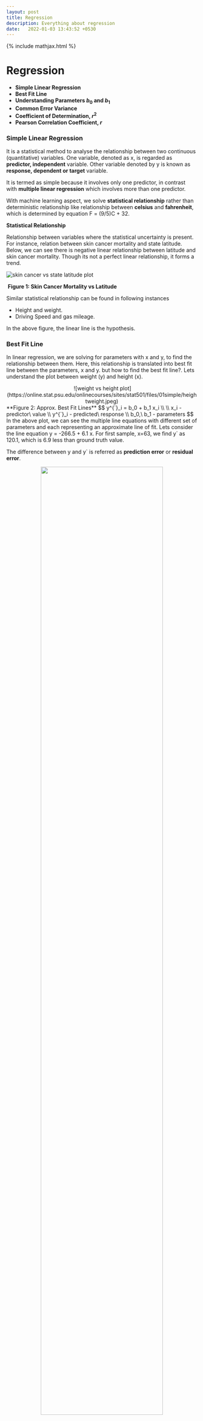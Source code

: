 ```yaml
---
layout: post
title: Regression
description: Everything about regression
date:   2022-01-03 13:43:52 +0530
---
```

{% include mathjax.html %}

# Regression

* **Simple Linear Regression**
* **Best Fit Line**
* **Understanding Parameters $b_0$ and $b_1$**
* **Common Error Variance**
* **Coefficient of Determination, $r^2$**
* **Pearson Correlation Coefficient, $r$**

### Simple Linear Regression

It is a statistical method to analyse the relationship between two continuous (quantitative) variables. One variable, denoted as x, is regarded as **predictor, independent** variable. Other variable denoted by y is known as **response, dependent or target** variable.

It is termed as simple because it involves only one predictor, in contrast with **multiple linear regression** which involves more than one predictor.

With machine learning aspect, we solve **statistical relationship** rather than deterministic relationship like relationship between **celsius** and **fahrenheit**, which is determined by equation F = (9/5)C + 32.

**Statistical Relationship**

Relationship between variables where the statistical uncertainty is present. For instance, relation between skin cancer mortality and state latitude. Below, we can see there is negative linear relationship between latitude and skin cancer mortality. Though its not a perfect linear relationship, it forms a trend.

![skin cancer vs state latitude plot](https://online.stat.psu.edu/onlinecourses/sites/stat501/files/01simple/scatterplot_skin_cancer.png)

​      																										**Figure 1: Skin Cancer Mortality vs Latitude**

Similar statistical relationship can be found in following instances

- Height and weight.
- Driving Speed and gas mileage.

In the above figure, the linear line is the hypothesis.

### Best Fit Line

In linear regression, we are solving for parameters with x and y, to find the relationship between them. Here, this relationship is translated into best fit line between the parameters, x and y. but how to find the best fit line?. Lets understand the plot between weight (y) and height (x).
<center>
​                                                                         ![weight vs height plot](https://online.stat.psu.edu/onlinecourses/sites/stat501/files/01simple/heightweight.jpeg)

</center>																						         	**Figure 2: Approx. Best Fit Lines**
$$
y^{`}_i = b_0 + b_1 x_i \\
\\
x_i - predictor\ value \\
y^{`}_i - predicted\ response \\
b_0,\ b_1 - parameters
$$
In the above plot, we can see the multiple line equations with different set of parameters and each representing an approximate line of fit. Lets consider the line equation y = -266.5 + 6.1 x. For first sample, x=63, we find y` as 120.1, which is 6.9 less than ground truth value.

The difference between y and y` is referred as **prediction error** or **residual error**.

<center>
<img src="{{site.url}}/assets/images/regression/bestFitLine.png"  style="zoom: 5%  background-color:#DCDCDC;"  width="80%" height=auto/><br>
<p>Figure 3: Best Line Fit</p> 
</center>

Prediction error depends on the data point, consider sample five, x = 69, whose weight (y) is not available. On substituting, x = 69, we find y`as 157 pounds, thus we get a prediction error of 162 - 157 = 5.

A line that fits the data "**best**" will be one for which the **n prediction errors —** one for each observed data point **— are as small as possible in some overall sense**. We can find the best fit line by using the **least square criterion**, which minimizes the sum of the squared prediction errors.
$$
Error\ = \ {\sum_{i=1}^n}\ (y_i\ -\ y_i^`)^2
$$
**Why square the prediction error?**

For each data point, we'll have positive and negative prediction error. If we don't square the prediction error, we'll end up cancelling the positive and negative prediction error yielding zero as the net result.

**Formulation of Best Fit Line**

Lets check how the other line fits and its corresponding prediction error.

<center>
<img src="{{site.url}}/assets/images/regression/bestLineFit2.png"  style="zoom: 5%  background-color:#DCDCDC;"  width="80%" height=auto/><br>
<p>Figure 4: Error Difference Between Two Lines</p> 
</center>

For dashed line, we get a prediction error of 766.5, while for the solid line, we get a prediction error of 597.4.  We can point out from the prediction error that the solid line has better summarization of data point with smaller prediction error overall. But does this solid line represent the best line? No. Because there are **n lines** passing through the data points.

To formulate the best parameters (**intercept** $b_0$ and **slope** $b_1$) for the line equation, a formula is determined using methods of calculus. We minimize the equation for the sum of the squared prediction errors:
$$
Error\ =\ \sum_{i=1}^n\ (\ y_i\ -\ (b_0\ +\ b_1\ x_i ))^2
$$
(that is, take the derivative with respect to $b_0$ and $b_1$, set to 0, and solve for $b_0$ and $b_1$) and get the "**least squares estimates**" for $b_0$ and $b_1$:
$$
For\ finding\ parameter\ b_0: \\

b_0\ =\ y^`\ -\ b_1\ x^` \\
\\
For\ finding\ parameter\ b_1: \\
b_1\ =\ {\sum_{i=1}^n\ (x_i\ -\ x^`)\ (y_i\ -\ y^`) \over \sum_{i=1}^n\ (x_i\ -\ x^`)^2} \\
\\
x^`\ refers\ to\ mean\ value\ of\ x's. \\
y^`\ refers\ to\ mean\ value\ of\ y's.
$$
The formula for $b_0$ and $b_1$ is derived from least squares criterion. The resulting equation:
$$
y^`\ =\ b_0\ +\ b_1\ x_i
$$
is referred as **least square regression line**, or simply the **least squares line**. It is also called as **estimated regression equation**.

**What is $$b_0$$ and $$b_1$$?**

$$b_0$$, when x = 0, then y becomes -267 pounds, which is incorrect. Here, x = 0 is outside the scope of the model because it is not meaningful to have 0 inch height. For other instances, $$b_0$$ refers to predicted mean response at x=0, otherwise, $$b_0$$ is not meaningful.

**$$b_1$$**, it represents that for every unit (inch) increase in height, the weight increases by **6.1**.

**What $$b_0$$ and $$b_1$$ estimates?**

Consider we have a population sample of High School GPA and College Entrance test score.

![entrance test vs gpa plot](https://online.stat.psu.edu/onlinecourses/sites/stat501/files/01simple/gpatestscore.jpeg)

​																													**Figure 5: GPA vs Test Score**

$\mu_y$ is the estimate of population and the line is called as **population regression line**. From the above plot, we see that for each GPA score of 1, 2, 3, and 4, we see a corresponding set of test scores. We can also express the average college entrance test score for the $i^{th}$ student, $E(Yi)\ =\ β_0 +\ β_1\ x_i$. Of course, not every student's college entrance test score will equal the average $E(Yi)$. There will be some error. That is, any student's response $y_i$ will be the linear trend $β_0\ +\ β_1\ x_i$ plus some error $ϵ_i$. So, another way to write the simple linear regression model is $y_i=E(Yi)+ϵ_i=β_0+β_1 x_i+ϵ_i$.

Practically it is impossible to get all the available data, thus we have to rely on taking the sub-population of the data and build a model on that sub-population. Let us take three random data point for each GPA score as mentioned in the plot below, thus resulting in a total of 12 data points.

![entrance test vs gpa plot](https://online.stat.psu.edu/onlinecourses/sites/stat501/files/01simple/gpatestscoresample.jpeg)

​																													**Figure 6: Plot sub-population**

From above plot, the dashed line represents the sub-population regression line estimating the population regression line. Here, $b_0$ and $b_1$ represents the estimate of $\beta_0$ and $\beta_1$ from the population line. From sub-population line, we can draw some conclusions.

- For GPA score 1, the mean test score is 6. Few students did better to get a score of 9 and while few students got a score of 3. Instead of thinking of the error term $\epsilon_i$, we can see majority of the errors are clustered near the mean of 0, with few as high as +3 and other as low as -3.  If we could plot the curve, we can assume it should be normally distributed for each sub-population.
- We can look the spread of the error across each GPA, it will seem reasonable to assume that the variance of the error across each GPA is same.
- We can also conclude that the error for one student's test score is independent of the error for another student's test score.

We are now ready to summarize the four conditions that comprise "**the simple linear regression model**:"

- **Linear Function:** The mean of the response, $E(Y_i)$, at each value of the predictor, $x_i$, is a Linear function of the $x_i$.
- **Independent:** The errors, $ϵ_i$, are Independent.
- **Normally Distributed:** The errors, $ϵ_i$, at each value of the predictor, $x_i$, are Normally distributed.
- **Equal variances (denoted $σ^2$):** The errors, $ϵ_i$, at each value of the predictor, $x_i$, have Equal variances (denoted $σ^2$).

### Common Error Variance

One of the conclusions made previously is that each sub-population have an equal variance denoted by $\sigma^2$. It quantifies how much response $y$ vary around the unknown mean population regression line $\mu_Y\ =\ E(Y)\ =\ \beta_0\ +\ \beta_1\ x $. 

Why $\sigma^2$ is important? It helps in forecasting future response for unknown value of $y$ using learnt $\beta_0$ and $\beta_1$.

Consider an experiment where we are measuring the temperature (Celsius) using two different brands of thermometer A and B. Below is the plot for converting these temperature from Celsius to Fahrenheit with estimated regression line for each brand.

**For Brand A - Celsius vs Fahrenheit**



![fahrenheit vs celcius plot](https://online.stat.psu.edu/onlinecourses/sites/stat501/files/01simple/thermometera.jpeg)

​																									**Figure 7: Brand A - Celsius vs Fahrenheit**



**For Brand B - Celsius vs Fahrenheit**

![fahrenheit vs celcius plot](https://online.stat.psu.edu/onlinecourses/sites/stat501/files/01simple/thermometerb.jpeg)

​																									**Figure 8: Brand B - Celsius vs Fahrenheit**

Clearly from the above two plots, if we can make an estimation $y^`$ based on **brand B thermometer**, then we'll have less deviation from estimated regression line than compared to **brand A thermometer**. Therefore, brand B thermometer should yield more precise future predictions than the brand A thermometer.

To find how precise the future predictions are, we should know how much the response $(y)$ vary around the mean population regression line $\mu_y\ =\ E(Y)\ =\ \beta_0\ +\ \beta_1\ x $ . But we cannot estimate the value of $\sigma^2$, which is population parameter, whose true value we'll never know. The best is we can estimate it.

Let us understand, how variance is estimated from the below plot of IQ distribution. The population mean of the plot is at 100, how much does the IQ vary w.r.t to mean.

![probability density vs IQ](https://online.stat.psu.edu/onlinecourses/sites/stat501/files/01simple/iqnorm.jpeg)

​																													**Figure 9: Distribution of IQ** 

**Sample Variance**
$$
s^2\ =\ {\sum_{i=1}^n\ (y_i\ -\ y^`)^2 \over n-1}
$$
In numerator, we have summation of deviation of response $y_i$ from $y^`$ estimated mean in square units. 

In denominator, we have n-1, not n since we are estimating $y^`$, which reduces degree of freedom by one.

**Mean Square Error**

Let's think about population variance $\sigma^2$ in the simple linear regression setting. Previously, we have seen plot between GPA vs Entrance Test score. For each sub-population we have mean. Each sub-population mean can be estimated using regression equation $y^`_i\ = b_0\ +\ b_1\ x_i$ 

> Mean Square Error
> $$
> MSE\ =\ {\sum_{i=1}^n\ (y_i\ -\ y^`_i)^2 \over n-2}
> $$
> 

The mean square error estimates $\sigma^2$, the common variance of the many sub-populations. Here, instead of n, we have n-2, because we are estimating two parameters $b_0$ and $b_1$, thus reducing the degree of freedom by two.

### Coefficient Of Determination, $r^2$

Consider two different examples - each representing a relationship between x and y. 

**Weak relationship between x and y**

![y vs x plot](https://online.stat.psu.edu/onlinecourses/sites/stat501/files/04linear_assoc/situation_1_plot.gif)

​																							**Figure 10: Weak Relationship between x and y**

In the above plot, there are two lines. One representing a horizontal line placed at the average response of $\bar{y}$ and another line with shallow slope represents the estimated regression line $\hat{y}$. Since slope is not steep, the change in predictor x doesn't change much in response y. Even the data points are closer to regression line.

Some of the metrics to represent the relation between response and estimated response.

**SSR** - It refers to **Sum of Square Regression**. It quantifies how far the estimated regression line is w.r.t horizontal **no relationship line**, the sample mean or $\bar{y}$.

**SSE** - It refers to **Sum Of Square Errors**. It quantifies how far the data points $y_i$ vary from the estimated regression line $\hat{y}$.

**SSTO** - It refers to **Total Sum of Squares**. It quantifies how far the data points $y_i$ vary from their mean, $\bar{y}$.
$$
SSR=\sum_{i=1}^{n}(\hat{y}_i -\bar{y})^2=119.1 \\
SSE=\sum_{i=1}^{n}(y_i-\hat{y}_i)^2=1708.5 \\
SSTO=\sum_{i=1}^{n}(y_i-\bar{y})^2=1827.6
$$

> **Note** that SSTO = SSR + SSE. The sums of squares appear to tell the story pretty well. They tell us that most of the variation in the response *y* (*SSTO* = 1827.6) is just due to random variation (*SSE* = 1708.5), not due to the regression of *y* on *x* (*SSR* = 119.1). You might notice that *SSR* divided by *SSTO* is 119.1/1827.6 or 0.065.

**Strong relationship between x and y**

![y vs x plot](https://online.stat.psu.edu/onlinecourses/sites/stat501/files/04linear_assoc/situation_2_plot.gif)

​																					**Figure 11: Fairly strong relationship between x and y**

In the above plot, there is a fair amount relationship between x and y, with steeper slope of the regression line. It suggests that change (increase) in x leads to substantial change (decrease) in y.  Here, we can see the data points touches the estimated regression line.
$$
SSR=\sum_{i=1}^{n}(\hat{y}_i-\bar{y})^2=6679.3 \\
SSE=\sum_{i=1}^{n}(y_i-\hat{y}_i)^2=1708.5 \\
SSTO=\sum_{i=1}^{n}(y_i-\bar{y})^2=8487.8 
$$

> **Note** The sums of squares for this data set tell a very different story, namely that most of the variation in the response *y* (*SSTO* = 8487.8) is due to the regression of *y* on *x* (*SSR* = 6679.3) not just due to random error (*SSE* = 1708.5). And, *SSR* divided by *SSTO* is 6679.3/8487.8 or 0.799.



**Coefficient Of Determination or r-squared value**

It is sum of square of regression divided by total sum of squares.
$$
r^2\ =\ {SSR\ \over SSTO}\ or\ 1\ -\ {SSE\ \over SSTO}
$$
**Characteristics of $r^2$**

- $r^2$ is always a number between 0 and 1.
- When $r^2\ =\ 1$, all the data points fall perfectly on the estimated regression line. All predictor x accounts for variation in response y.
- When $r^2\ =\ 0$, estimated regression line is horizontal. It means none of the predictor x accounts for variation in response in y.

In the above two examples, we had $r^2$ value of 6.5%  and 79.9%. We can interpret $r^2$ as follows

> "$r^2$×100 percent of the variation in *y* is reduced by taking into account predictor *x*"
>
> "$r^2$×100 percent of the variation in *y* is 'explained by' the variation in predictor *x*."

**Note** Here, x is associated with y, different from causation.

![mortality vs latitude plot](https://online.stat.psu.edu/onlinecourses/sites/stat501/files/04linear_assoc/mort_plot_rsq_01.png)

​																			               **Figure 12: $r^2$ - Skin Cancer Mortality vs Latitude**

We can say that 68% (shaded area above) of the variation in the skin cancer mortality rate is reduced by taking into account latitude. Or, we can say — with knowledge of what it really means — that 68% of the variation in skin cancer mortality is 'due to' or is 'explained by' latitude.

### Pearson Correlation Coefficient $r$

It is directly related to coefficient of determination $r^2$. 
$$
r= \pm \sqrt{r^2} \\
where, \\
0 \le\ r^2\ \le\ 1\ and\ -1 \le r^2 \le +1\\
$$
The sign of *r* depends on the sign of the estimated slope coefficient $b_1$:

- If $b_1$ is negative, then *r* takes a negative sign.
- If $b_1$ is positive, then *r* takes a positive sign.

The slope of the estimated regression and the correlation coefficient has similar sign. 

**Correlation Coefficient, $r$**
$$
r=\dfrac{\sum_{i=1}^{n}(x_i-\bar{x})(y_i-\bar{y})}{\sqrt{\sum_{i=1}^{n}(x_i-\bar{x})^2\sum_{i=1}^{n}(y_i-\bar{y})^2}}
$$

- If the estimated slope $b_1$ of the regression line is 0, then the correlation coefficient *r* must also be 0.

**Interpreting $r$ value**

- If *r* = -1, then there is a perfect negative linear relationship between *x* and *y*.
- If *r* = 1, then there is a perfect positive linear relationship between *x* and *y*.
- If *r* = 0, then there is no linear relationship between *x* and *y*.

All other values of *r* tell us that the relationship between *x* and *y* is not perfect. The closer *r* is to 0, the weaker the linear relationship. The closer *r* is to -1, the stronger the negative linear relationship. And, the closer *r* is to 1, the stronger the positive linear relationship. As is true for the $r^2$ value, what is deemed a large correlation coefficient *r* value depends greatly on the research area.

**Reference**

[Penn State - Stat 501](https://online.stat.psu.edu/stat501/)





